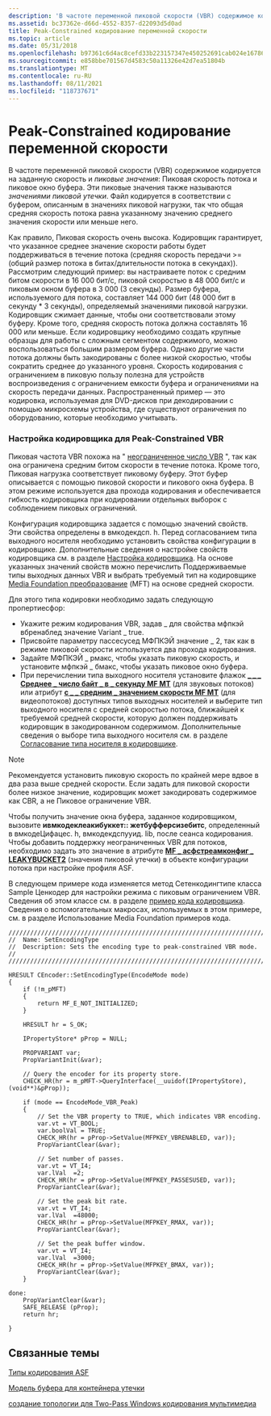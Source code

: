 ```yaml
---
description: 'В частоте переменной пиковой скорости (VBR) содержимое кодируется на заданную скорость и пиковые значения: Пиковая скорость потока и пиковое окно буфера.'
ms.assetid: bc37362e-d66d-4552-8357-d22093d5d0ad
title: Peak-Constrained кодирование переменной скорости
ms.topic: article
ms.date: 05/31/2018
ms.openlocfilehash: b97361c6d4ac8cefd33b223157347e450252691cab024e167862f50c7aac0fbe
ms.sourcegitcommit: e858bbe701567d4583c50a11326e42d7ea51804b
ms.translationtype: MT
ms.contentlocale: ru-RU
ms.lasthandoff: 08/11/2021
ms.locfileid: "118737671"
---
```

# <a name="peak-constrained-variable-bit-rate-encoding"></a>Peak-Constrained кодирование переменной скорости

В частоте переменной пиковой скорости (VBR) содержимое кодируется на заданную скорость и *пиковые значения*: Пиковая скорость потока и пиковое окно буфера. Эти пиковые значения также называются *значениями пиковой утечки*. Файл кодируется в соответствии с буфером, описанным в значениях пиковой нагрузки, так что общая средняя скорость потока равна указанному значению среднего значения скорости или меньше него.

Как правило, Пиковая скорость очень высока. Кодировщик гарантирует, что указанное среднее значение скорости работы будет поддерживаться в течение потока (средняя скорость передачи >= (общий размер потока в битах/длительности потока в секундах)). Рассмотрим следующий пример: вы настраиваете поток с средним битом скорости в 16 000 бит/с, пиковой скоростью в 48 000 бит/с и пиковым окном буфера в 3 000 (3 секунды). Размер буфера, используемого для потока, составляет 144 000 бит (48 000 бит в секунду \* 3 секунды), определяемый значениями пиковой нагрузки. Кодировщик сжимает данные, чтобы они соответствовали этому буферу. Кроме того, средняя скорость потока должна составлять 16 000 или меньше. Если кодировщику необходимо создать крупные образцы для работы с сложным сегментом содержимого, можно воспользоваться большим размером буфера. Однако другие части потока должны быть закодированы с более низкой скоростью, чтобы сократить среднее до указанного уровня. Скорость кодирования с ограничением в пиковую пользу полезна для устройств воспроизведения с ограничением емкости буфера и ограничениями на скорость передачи данных. Распространенный пример — это кодировка, используемая для DVD-дисков при декодировании с помощью микросхемы устройства, где существуют ограничения по оборудованию, которые необходимо учитывать.

### <a name="configuring-the-encoder-for-peak-constrained-vbr"></a>Настройка кодировщика для Peak-Constrained VBR

Пиковая частота VBR похожа на " [неограниченное число VBR](unconstrained-variable-bit-rate--vbr--encoding.md) ", так как она ограничена средним битом скорости в течение потока. Кроме того, Пиковая нагрузка соответствует пиковому буферу. Этот буфер описывается с помощью пиковой скорости и пикового окна буфера. В этом режиме используется два прохода кодирования и обеспечивается гибкость кодировщика при кодировании отдельных выборок с соблюдением пиковых ограничений.

Конфигурация кодировщика задается с помощью значений свойств. Эти свойства определены в вмкодекдсп. h. Перед согласованием типа выходного носителя необходимо установить свойства конфигурации в кодировщике. Дополнительные сведения о настройке свойств кодировщика см. в разделе [Настройка кодировщика](configuring-the-encoder.md). На основе указанных значений свойств можно перечислить Поддерживаемые типы выходных данных VBR и выбрать требуемый тип на кодировщике [Media Foundation преобразование](media-foundation-transforms.md) (MFT) на основе средней скорости.

Для этого типа кодировки необходимо задать следующую пропертиесфор:

-   Укажите режим кодирования VBR, задав \_ для свойства мфпкэй вбренаблед значение Variant \_ true.
-   Присвойте параметру пассесусед МФПКЭЙ значение \_ 2, так как в режиме пиковой скорости используется два прохода кодирования.
-   Задайте МФПКЭЙ \_ рмакс, чтобы указать пиковую скорость, и установите мфпкэй \_ бмакс, чтобы указать пиковое окно буфера.
-   При перечислении типа выходного носителя установите флажок [**\_ \_ \_ Среднее \_ число байт \_ в \_ секунду MF MT**](mf-mt-audio-avg-bytes-per-second-attribute.md) (для звуковых потоков) или атрибут [**с \_ \_ средним \_ значением скорости MF MT**](mf-mt-avg-bitrate-attribute.md) (для видеопотоков) доступных типов выходных носителей и выберите тип выходного носителя с средней скоростью потока, ближайшей к требуемой средней скорости, которую должен поддерживать кодировщик в закодированном содержимом. Дополнительные сведения о выборе типа выходного носителя см. в разделе [Согласование типа носителя в кодировщике](media-type-negotiation-on-the-encoder.md).

> [!Note]  
> Рекомендуется установить пиковую скорость по крайней мере вдвое в два раза выше средней скорости. Если задать для пиковой скорости более низкое значение, кодировщик может закодировать содержимое как CBR, а не Пиковое ограничение VBR.

 

Чтобы получить значение окна буфера, заданное кодировщиком, вызовите **ивмкодеклеакибуккет:: жетбуфферсизебитс**, определенный в вмкодеЦифацес. h, вмкодекдспууид. lib, после сеанса кодирования. Чтобы добавить поддержку неограниченных VBR для потоков, необходимо задать это значение в атрибуте [**MF \_ асфстреамконфиг \_ LEAKYBUCKET2**](mf-asfstreamconfig-leakybucket2-attribute.md) (значения пиковой утечки) в объекте конфигурации потока при настройке профиля ASF.

В следующем примере кода изменяется метод Сетенкодингтипе класса Sample Ценкодер для настройки режима с пиковым ограничением VBR. Сведения об этом классе см. в разделе [пример кода кодировщика](encoder-example-code.md). Сведения о вспомогательных макросах, используемых в этом примере, см. в разделе Использование Media Foundation примеров кода.


```
//////////////////////////////////////////////////////////////////////////
//  Name: SetEncodingType
//  Description: Sets the encoding type to peak-constrained VBR mode.
//
/////////////////////////////////////////////////////////////////////////

HRESULT CEncoder::SetEncodingType(EncodeMode mode)
{
    if (!m_pMFT)
    {
        return MF_E_NOT_INITIALIZED;
    }

    HRESULT hr = S_OK;

    IPropertyStore* pProp = NULL;

    PROPVARIANT var;
    PropVariantInit(&var);

    // Query the encoder for its property store.
    CHECK_HR(hr = m_pMFT->QueryInterface(__uuidof(IPropertyStore), (void**)&pProp));
    
    if (mode == EncodeMode_VBR_Peak)
    {
        // Set the VBR property to TRUE, which indicates VBR encoding.
        var.vt = VT_BOOL;
        var.boolVal = TRUE;
        CHECK_HR(hr = pProp->SetValue(MFPKEY_VBRENABLED, var));
        PropVariantClear(&var);

        // Set number of passes.
        var.vt = VT_I4;
        var.lVal  =2;
        CHECK_HR(hr = pProp->SetValue(MFPKEY_PASSESUSED, var));
        PropVariantClear(&var);

        // Set the peak bit rate.
        var.vt = VT_I4;
        var.lVal  =48000;
        CHECK_HR(hr = pProp->SetValue(MFPKEY_RMAX, var));
        PropVariantClear(&var);

        // Set the peak buffer window.
        var.vt = VT_I4;
        var.lVal  =3000;
        CHECK_HR(hr = pProp->SetValue(MFPKEY_BMAX, var));
        PropVariantClear(&var);
    }

done:
    PropVariantClear(&var);
    SAFE_RELEASE (pProp);
    return hr;
    
}
```



## <a name="related-topics"></a>Связанные темы

<dl> <dt>

[Типы кодирования ASF](asf-encoding-types.md)
</dt> <dt>

[Модель буфера для контейнера утечки](the-leaky-bucket-buffer-model.md)
</dt> <dt>

[создание топологии для Two-Pass Windows кодирования мультимедиа](how-to-create-a-topology-for-2-pass-windows-media-encoding.md)
</dt> </dl>

 

 




